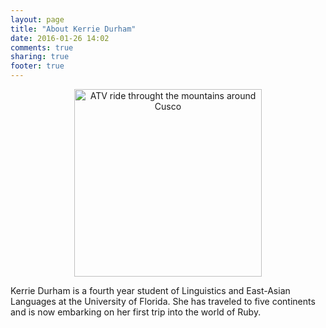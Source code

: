 ```yaml
---
layout: page
title: "About Kerrie Durham"
date: 2016-01-26 14:02
comments: true
sharing: true
footer: true
---
```


<div id="container">
<center><img src="http://i.imgur.com/bnir9zv.png" alt="ATV ride throught the mountains around Cusco" height="300" width="300"/>
</center>
<p>
</p>
</div>





Kerrie Durham is a fourth year student of Linguistics and East-Asian Languages at the University of Florida. She has traveled to five continents and is now embarking on her first trip into the world of Ruby. 





